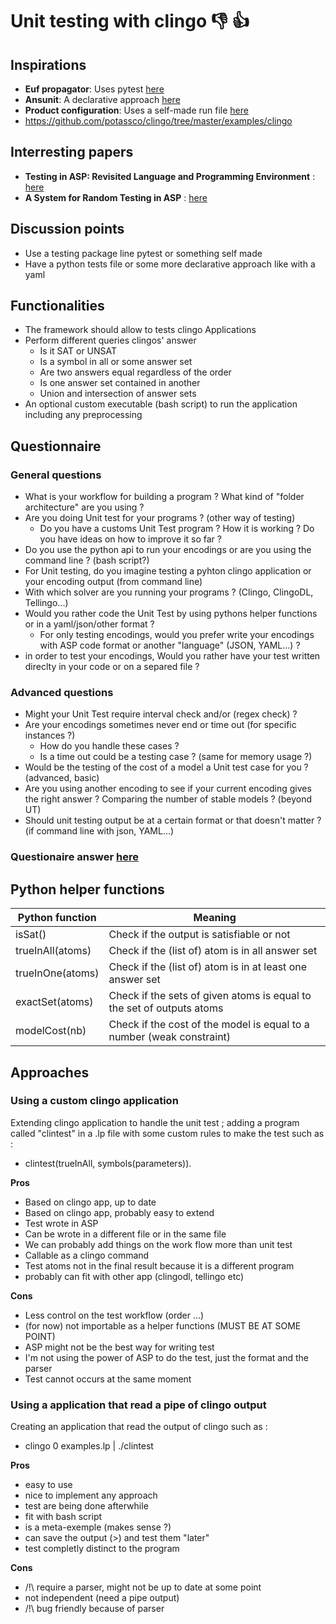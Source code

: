 # Unit testing with clingo  :-1: :+1:

## Inspirations

- **Euf propagator**: Uses pytest [here](https://github.com/krr-up/euf_theory/blob/master/tests/test.py)
- **Ansunit**: A declarative approach [here](https://github.com/rndmcnlly/ansunit)
- **Product configuration**: Uses a self-made run file [here](https://github.com/krr-up/product-configuration/blob/tobias/language/tests/run.py)
- https://github.com/potassco/clingo/tree/master/examples/clingo



## Interresting papers
- **Testing in ASP: Revisited Language and Programming Environment** : [here](https://link.springer.com/chapter/10.1007/978-3-030-75775-5_24)
- **A System for Random Testing in ASP** : [here](https://link.springer.com/chapter/10.1007/978-3-319-61660-5_21)


## Discussion points

- Use a testing package line pytest or something self made
- Have a python tests file or some more declarative approach like with a yaml
  
## Functionalities

- The framework should allow to tests clingo Applications
- Perform different queries clingos' answer
  - Is it SAT or UNSAT
  - Is a symbol in all or some answer set
  - Are two answers equal regardless of the order
  - Is one answer set contained in another
  - Union and intersection of answer sets
- An optional custom executable (bash script) to run the application including any preprocessing



## Questionnaire
### General questions
- What is your workflow for building a program ? What kind of "folder architecture" are you using ? 
- Are you doing Unit test for your programs ? (other way of testing)
  - Do you have a customs Unit Test program ? How it is working ? Do you have ideas on how to improve it so far ?
- Do you use the python api to run your encodings or are you using the command line ? (bash script?)
- For Unit testing, do you imagine testing a pyhton clingo application or your encoding output (from command line)
- With which solver are you running your programs ? (Clingo, ClingoDL, Tellingo...)
- Would you rather code the Unit Test by using pythons helper functions or in a yaml/json/other format ?
  - For only testing encodings, would you prefer write your encodings with ASP code format or another "language" (JSON, YAML...) ?
- in order to test your encodings, Would you rather have your test written direclty in your code or on a separed file ? 

### Advanced questions

- Might your Unit Test require interval check and/or (regex check) ?
- Are your encodings sometimes never end or time out (for specific instances ?) 
  - How do you handle these cases ?
  - Is a time out could be a testing case ? (same for memory usage ?)
- Would be the testing of the cost of a model a Unit test case for you ? (advanced, basic)
- Are you using another encoding to see if your current encoding gives the right answer ? Comparing the number of stable models ? (beyond UT)
- Should unit testing output be at a certain format or that doesn't matter ? (if command line with json, YAML...) 



### Questionaire answer [here](https://www.notion.so/Report-questionnaire-9c548b335bea4013973356088ddc3686)

## Python helper functions

|Python function   | Meaning   |
|---|---|
| isSat()  | Check if the output is satisfiable or not   |
| trueInAll(atoms)  | Check if the (list of) atom is in all answer set   |
| trueInOne(atoms)  | Check if the (list of) atom is in at least one answer set  |
| exactSet(atoms) | Check if the sets of given atoms is equal to the set of outputs atoms |
| modelCost(nb) | Check if the cost of the model is equal to a number (weak constraint) |


## Approaches
### Using a custom clingo application
Extending clingo application to handle the unit test ; adding a program called "clintest" in a .lp file with some custom rules to make the test such as :
- clintest(trueInAll, symbols(parameters)).

**Pros**
- Based on clingo app, up to date
- Based on clingo app, probably easy to extend
- Test wrote in ASP
- Can be wrote in a different file or in the same file
- We can probably add things on the work flow more than unit test
- Callable as a clingo command
- Test atoms not in the final result because it is a different program
- probably can fit with other app (clingodl, tellingo etc)

**Cons**
- Less control on the test workflow (order ...)
- (for now) not importable as a helper functions (MUST BE AT SOME POINT)
- ASP might not be the best way for writing test
- I'm not using the power of ASP to do the test, just the format and the parser
- Test cannot occurs at the same moment


### Using a application that read a pipe of clingo output
Creating an application that read the output of clingo such as :
- clingo 0 examples.lp | ./clintest

**Pros**
- easy to use
- nice to implement any approach
- test are being done afterwhile
- fit with bash script
- is a meta-exemple (makes sense ?) 
- can save the output (>) and test them "later"
- test completly distinct to the program

**Cons**
- /!\ require a parser, might not be up to date at some point
- not independent (need a pipe output)
- /!\ bug friendly because of parser


